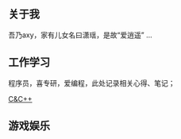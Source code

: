 ## 关于我 

吾乃axy，家有儿女名曰潇瑶，是故“爱逍遥” ...

## 工作学习 

程序员，喜专研，爱编程，此处记录相关心得、笔记；

[C&C++](pages/index.md)

## 游戏娱乐


